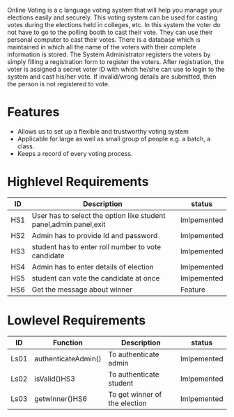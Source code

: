 Online Voting is a c language voting system that will help you manage your elections easily and securely. This voting system can be used for casting votes during the elections held in colleges, etc. In this system the voter do not have to go to the polling booth to cast their vote. They can use their personal computer to cast their votes. There is a database which is maintained in which all the name of the voters with their complete information is stored. The System Administrator registers the voters by simply filling a registration form to register the voters. After registration, the voter is assigned a secret voter ID with which he/she can use to login to the system and cast his/her vote. If invalid/wrong details are submitted, then the person is not registered to vote.

# Features 

* Allows us to set up a flexible and trustworthy voting system
* Applicable for large as well as small group of people e.g. a batch, a class.
* Keeps a record of  every voting process.

# Highlevel Requirements
| ID  |                   Description                                   | status |
|-----|-----------------------------------------------------------------|--------|
| HS1 |User has to select the option like student panel,admin panel,exit|Imlpemented|
| HS2 |Admin has to provide Id and password|Imlpemented|
| HS3 |student has to enter roll number to vote candidate|Imlpemented|
| HS4 |Admin has to enter details of election|Imlpemented|
| HS5 |student can vote the candidate at once|Imlpemented|
| HS6 |Get the message about winner|Feature|

# Lowlevel Requirements
| ID  |                   Function                                      | Description|status |
|-----|-----------------------------------------------------------------|--------|-----------|
| Ls01 |authenticateAdmin()|To authenticate admin|Imlpemented|
| Ls02 |isValid()HS3|To authenticate student|Imlpemented|
| Ls03 |getwinner()HS6|To get winner of the election|Imlpemented|










